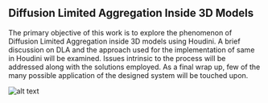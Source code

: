 ## Diffusion Limited Aggregation Inside 3D Models

The primary objective of this work is to explore the phenomenon of Diffusion Limited Aggregation inside 3D models using Houdini. A brief discussion on DLA and the approach used for the implementation of same in Houdini will be examined. Issues intrinsic to the process will
be addressed along with the solutions employed. As a final wrap up, few of the many possible application of the designed system will be touched upon.


![alt text](https://github.com/NCCA/mscproject2017-jroy1992/blob/master/Intersection.png)
